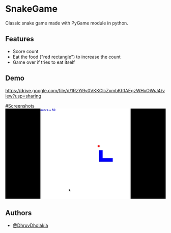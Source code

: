 # SnakeGame
Classic snake game made with PyGame module in python.

## Features
- Score count
- Eat the food ("red rectangle") to increase the count
- Game over if tries to eat itself

## Demo
https://drive.google.com/file/d/1RzYi9y0VKKClcZxmbKh1AEgzWHxOWrJ4/view?usp=sharing

#Screenshots
![App Screenshot](./snake.png)

## Authors

- [@DhruvDholakia](https://www.github.com/DhruvDholakiaCE)
